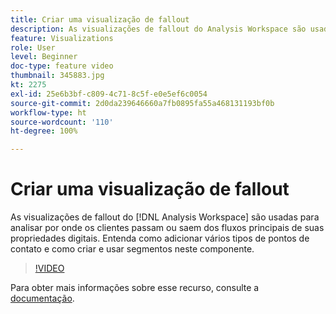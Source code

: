 ```yaml
---
title: Criar uma visualização de fallout
description: As visualizações de fallout do Analysis Workspace são usadas para analisar por onde os clientes passam ou saem dos fluxos principais de suas propriedades digitais. Entenda como adicionar vários tipos de pontos de contato e como criar e usar segmentos neste componente.
feature: Visualizations
role: User
level: Beginner
doc-type: feature video
thumbnail: 345883.jpg
kt: 2275
exl-id: 25e6b3bf-c809-4c71-8c5f-e0e5ef6c0054
source-git-commit: 2d0da239646660a7fb0895fa55a468131193bf0b
workflow-type: ht
source-wordcount: '110'
ht-degree: 100%

---
```


# Criar uma visualização de fallout

As visualizações de fallout do [!DNL Analysis Workspace] são usadas para analisar por onde os clientes passam ou saem dos fluxos principais de suas propriedades digitais. Entenda como adicionar vários tipos de pontos de contato e como criar e usar segmentos neste componente.

>[!VIDEO](https://video.tv.adobe.com/v/345883/?quality=12)

Para obter mais informações sobre esse recurso, consulte a [documentação](https://experienceleague.adobe.com/docs/analytics/analyze/analysis-workspace/visualizations/fallout/fallout-flow.html?lang=pt-BR).